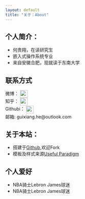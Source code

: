 ```yaml
---
layout: default
title: "关于：About"
---
```


## 个人简介：

* 何贵翔，在读研究生
* 嵌入式操作系统专业
* 来自安徽合肥，现就读于东南大学

## 联系方式

<p class="contact">
微博：  <a href="http://weibo.com/u/2182513544/home?wvr=5&lf=reg" title="微博联系我"><img src="http://www.sinaimg.cn/blog/developer/wiki/LOGO_32x32.png" width="24" height="24" style="display:inline-block;vertical-align:middle"></a><br/>
知乎： <a href="http://www.zhihu.com/people/he-gui-xiang-51" title="知乎联系我"><img src="http://www.zhihu.com/favicon.ico" width="24" height="24" style="display:inline-block;vertical-align:middle"></a><br/>
Githubi： <a href="https://github.com/heguixiang" title="Github联系我"><img src="http://www.github.com/favicon.ico" width="24" height="24" style="display:inline-block;vertical-align:middle"></a><br/>
邮箱: guixiang.he@outlook.com 
</p>

## 关于本站：

* 搭建于[Github](https://github.com/heguixiang/heguixiang.github.io),欢迎Fork
* 模板及样式来源[Useful Paradigm](http://usefulparadigm.com/)

## 个人爱好
* NBA骑士Lebron James球迷
* NBA骑士Lebron James球迷


